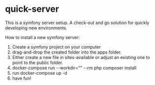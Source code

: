# quick-server
This is a symfony server setup. A check-out and go solution for quickly developing new environments.

How to install a new symfony server:
1) Create a symfony project on your computer
2) drag-and-drop the created folder into the apps folder.
3) Either create a new file in sites-available or adjust an existing one to point to the public folder.
4) docker-compose run --workdir="<your symfony folder>"  --rm php composer install
5) run docker-compose up -d
6) have fun!
